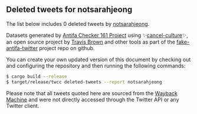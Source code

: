 ## Deleted tweets for notsarahjeong

The list below includes 0 deleted tweets by
[notsarahjeong](https://twitter.com/notsarahjeong).



Datasets generated by [Antifa Checker 161 Project](https://twitter.com/antifacheck161) using ✨[cancel-culture](https://github.com/travisbrown/cancel-culture)✨, an open source project by 
[Travis Brown](https://twitter.com/travisbrown) and other tools as part of the 
[fake-antifa-twitter](https://github.com/antifacheck161/fake-antifa-twitter) project repo on github.

You can create your own updated version of this document by checking out and configuring the
repository and then running the following commands:

```bash
$ cargo build --release
$ target/release/twcc deleted-tweets --report notsarahjeong
```

Please note that all tweets quoted here are sourced from the
[Wayback Machine](https://web.archive.org) and were not directly accessed through the Twitter API or
any Twitter client.

